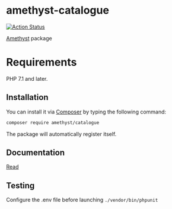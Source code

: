 # amethyst-catalogue

[![Action Status](https://github.com/amethyst-php/catalogue/workflows/test/badge.svg)](https://github.com/amethyst-php/catalogue/actions)

[Amethyst](https://github.com/amethyst-php/amethyst) package

# Requirements

PHP 7.1 and later.

## Installation

You can install it via [Composer](https://getcomposer.org/) by typing the following command:

```bash
composer require amethyst/catalogue
```

The package will automatically register itself.

## Documentation

[Read](docs/index.md)

## Testing

Configure the .env file before launching `./vendor/bin/phpunit`